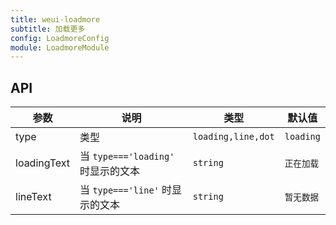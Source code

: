 ```yaml
---
title: weui-loadmore
subtitle: 加载更多
config: LoadmoreConfig
module: LoadmoreModule
---
```


## API

参数 | 说明 | 类型 | 默认值
----|------|-----|------
type | 类型 | `loading,line,dot` | `loading`
loadingText | 当 `type==='loading'` 时显示的文本 | `string` | `正在加载`
lineText | 当 `type==='line'` 时显示的文本 | `string` | `暂无数据`
